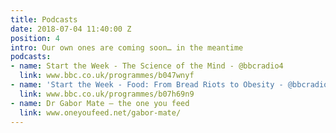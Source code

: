 ```yaml
---
title: Podcasts
date: 2018-07-04 11:40:00 Z
position: 4
intro: Our own ones are coming soon… in the meantime
podcasts:
- name: Start the Week - The Science of the Mind - @bbcradio4
  link: www.bbc.co.uk/programmes/b047wnyf
- name: 'Start the Week - Food: From Bread Riots to Obesity - @bbcradio4'
  link: www.bbc.co.uk/programmes/b07h69n9
- name: Dr Gabor Mate – the one you feed
  link: www.oneyoufeed.net/gabor-mate/
---
```


